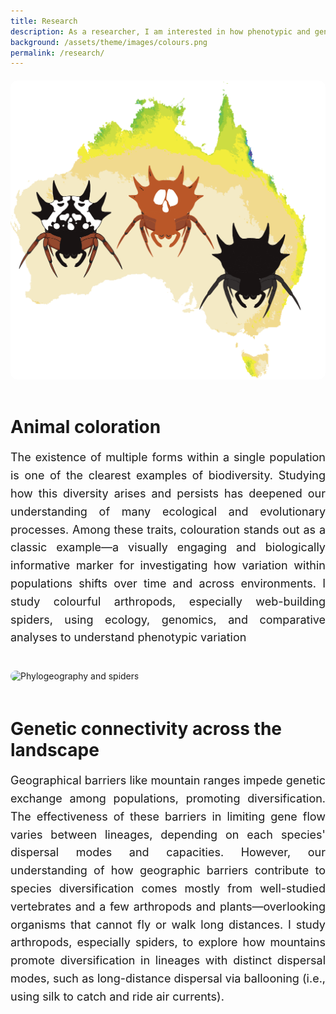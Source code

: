 ```yaml
---
title: Research
description: As a researcher, I am interested in how phenotypic and genetic diversity change at large geographical scales and the factors influencing the presence of multiple phenotypes within a single population. To answer my research questions, I study multiple animals, but I'm really interested in species with multiple colors.
background: /assets/theme/images/colours.png
permalink: /research/
---
```


<html lang="en">
<head>
  <meta charset="UTF-8" />
  <meta name="viewport" content="width=device-width, initial-scale=1.0" />
  <title>Responsive Bio Section</title>
  <style>
    .section {
      display: flex;
      flex-direction: row;
      flex-wrap: wrap;
      align-items: flex-start;
      margin: 20px auto;
      max-width: 1000px;
      gap: 20px;
    }

    .image {
      flex: 1 1 300px;
      max-width: 400px;
    }

    .image img {
      width: 100%;
      height: auto;
      display: block;
      border-radius: 10px;
    }

    .description {
      flex: 2 1 400px;
    }

    .description h2 {
      font-size: 28px;
      margin-bottom: 10px;
    }

    .description p {
      font-size: 18px;
      line-height: 1.6;
      text-align: justify;
    }

    @media (max-width: 768px) {
      .section {
        flex-direction: column;
        align-items: center;
        text-align: center;
      }

      .description p {
        text-align: left;
      }
    }
  </style>
</head>
<body>

  <!-- Section 1 -->
  <div class="section">
    <div class="image">
      <img src="https://raw.githubusercontent.com/fcsalgado/fcsalgado.github.io/master/assets/theme/images/aramap.png" alt="Colour polymorphism in spiders">
    </div>
    <div class="description">
      <h2>Animal coloration</h2>
      <p>The existence of multiple forms within a single population is one of the clearest examples of biodiversity. Studying how this diversity arises and persists has deepened our understanding of many ecological and evolutionary processes. Among these traits, colouration stands out as a classic example—a visually engaging and biologically informative marker for investigating how variation within populations shifts over time and across environments. I study colourful arthropods, especially web-building spiders, using ecology, genomics, and comparative analyses to understand phenotypic variation</p>
    </div>
  </div>

  <!-- Section 2 -->
  <div class="section">
    <div class="image">
      <img src="https://raw.githubusercontent.com/fcsalgado/fcsalgado.github.io/master/assets/theme/images/ballon.png" alt="Phylogeography and spiders">
    </div>
    <div class="description">
      <h2>Genetic connectivity across the landscape</h2>
      <p>Geographical barriers like mountain ranges impede genetic exchange among populations, promoting diversification. The effectiveness of these barriers in limiting gene flow varies between lineages, depending on each species' dispersal modes and capacities. However, our understanding of how geographic barriers contribute to species diversification comes mostly from well-studied vertebrates and a few arthropods and plants—overlooking organisms that cannot fly or walk long distances. I study arthropods, especially spiders, to explore how mountains promote diversification in lineages with distinct dispersal modes, such as long-distance dispersal via ballooning (i.e., using silk to catch and ride air currents).</p>
    </div>
  </div>

</body>
</html>
